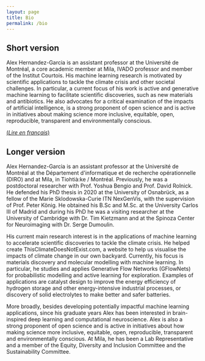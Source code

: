 ```yaml
---
layout: page
title: Bio
permalink: /bio
---
```


## Short version

Alex Hernandez-Garcia is an assistant professor at the Université de Montréal, a core academic member at Mila, IVADO professor and member of the Institut Courtois. His machine learning research is motivated by scientific applications to tackle the climate crisis and other societal challenges. In particular, a current focus of his work is active and generative machine learning to facilitate scientific discoveries, such as new materials and antibiotics. He also advocates for a critical examination of the impacts of artificial intelligence, is a strong proponent of open science and is active in initiatives about making science more inclusive, equitable, open, reproducible, transparent and environmentally conscious.

[(_Lire en français_)](bio-fr)

## Longer version

Alex Hernandez-Garcia is an assistant professor at the Université de Montréal at the Département d'informatique et de recherche opérationnelle (DIRO) and at Mila, in Tiohtià:ke / Montréal. Previously, he was a postdoctoral researcher with Prof. Yoshua Bengio and Prof. David Rolnick. He defended his PhD thesis in 2020 at the University of Osnabrück, as a fellow of the Marie Sklodowska-Curie ITN NexGenVis, with the supervision of Prof. Peter König. He obtained his B.Sc and M.Sc. at the University Carlos III of Madrid and during his PhD he was a visiting researcher at the University of Cambridge with Dr. Tim Kietzmann and at the Spinoza Center for Neuroimaging with Dr. Serge Dumoulin.

His current main research interest is in the applications of machine learning to accelerate scientific discoveries to tackle the climate crisis. He helped create ThisClimateDoesNotExist.com, a website to help us visualise the impacts of climate change in our own backyard. Currently, his focus is materials discovery and molecular modelling with machine learning. In particular, he studies and applies Generative Flow Networks (GFlowNets) for probabilistic modelling and active learning for exploration. Examples of applications are catalyst design to improve the energy efficiency of hydrogen storage and other energy-intensive industrial processes, or discovery of solid electrolytes to make better and safer batteries.

More broadly, besides developing potentially impactful machine learning applications, since his graduate years Alex has been interested in brain-inspired deep learning and computational neuroscience. Alex is also a strong proponent of open science and is active in initiatives about how making science more inclusive, equitable, open, reproducible, transparent and environmentally conscious. At Mila, he has been a Lab Representative and a member of the Equity, Diversity and Inclusion Committee and the Sustainability Committee.
